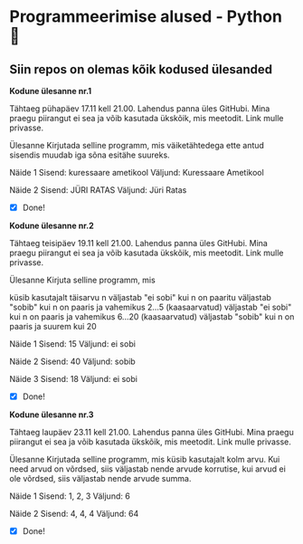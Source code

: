 # Programmeerimise alused - Python :rocket:
## Siin repos on olemas kõik kodused ülesanded


**Kodune ülesanne nr.1**

Tähtaeg pühapäev 17.11 kell 21.00.
Lahendus panna üles GitHubi. Mina praegu piirangut ei sea ja võib kasutada ükskõik, mis meetodit. Link mulle privasse.

Ülesanne
Kirjutada selline programm, mis väiketähtedega ette antud sisendis muudab iga sõna esitähe suureks.

Näide 1
Sisend: kuressaare ametikool
Väljund: Kuressaare Ametikool

Näide 2
Sisend: JÜRI RATAS
Väljund: Jüri Ratas

- [x] Done!


**Kodune ülesanne nr.2**

Tähtaeg teisipäev 19.11 kell 21.00.
Lahendus panna üles GitHubi. Mina praegu piirangut ei sea ja võib kasutada ükskõik, mis meetodit. Link mulle privasse.

Ülesanne
Kirjuta selline programm, mis

küsib kasutajalt täisarvu n
väljastab "ei sobi" kui n on paaritu
väljastab "sobib" kui n on paaris ja vahemikus 2...5 (kaasaarvatud)
väljastab "ei sobi" kui n on paaris ja vahemikus 6...20 (kaasaarvatud)
väljastab "sobib" kui n on paaris ja suurem kui 20

Näide 1
Sisend: 15
Väljund: ei sobi

Näide 2
Sisend: 40
Väljund: sobib

Näide 3
Sisend: 18
Väljund: ei sobi

- [x] Done!


**Kodune ülesanne nr.3**

Tähtaeg laupäev 23.11 kell 21.00.
Lahendus panna üles GitHubi. Mina praegu piirangut ei sea ja võib kasutada ükskõik, mis meetodit. Link mulle privasse.

Ülesanne
Kirjutada selline programm, mis küsib kasutajalt kolm arvu. Kui need arvud on võrdsed, siis väljastab nende arvude korrutise, kui arvud ei ole võrdsed, siis väljastab nende arvude summa.

Näide 1
Sisend: 1, 2, 3
Väljund: 6

Näide 2
Sisend: 4, 4, 4
Väljund: 64


- [x] Done!

